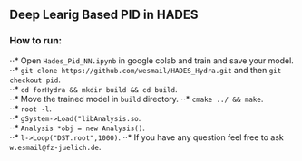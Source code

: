 ## Deep Learig Based PID in HADES  
### How to run:  
⋅⋅* Open `Hades_Pid_NN.ipynb` in google colab and train and save your model.  
⋅⋅* `git clone https://github.com/wesmail/HADES_Hydra.git` and then `git checkout pid`.  
⋅⋅* `cd forHydra && mkdir build && cd build`.  
⋅⋅* Move the trained model in `build` directory. 
⋅⋅* `cmake ../ && make`.  
⋅⋅* `root -l`.  
⋅⋅* `gSystem->Load("libAnalysis.so`.  
⋅⋅* `Analysis *obj = new Analysis()`.  
⋅⋅* `l->Loop("DST.root",1000)`. 
⋅⋅* If you have any question feel free to ask `w.esmail@fz-juelich.de`. 